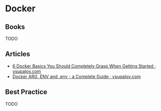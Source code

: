 # Docker

## Books

TODO

## Articles

- [6 Docker Basics You Should Completely Grasp When Getting Started · vsupalov.com](https://vsupalov.com/6-docker-basics/)
- [Docker ARG, ENV and .env - a Complete Guide · vsupalov.com](https://vsupalov.com/docker-arg-env-variable-guide/)

## Best Practice

TODO
